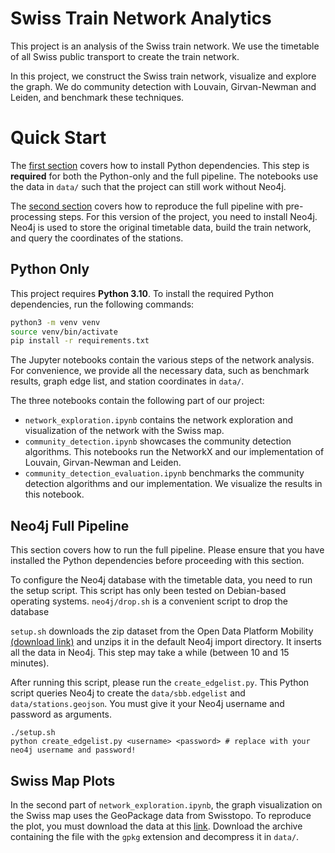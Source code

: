 # Swiss Train Network Analytics

This project is an analysis of the Swiss train network.
We use the timetable of all Swiss public transport to create the train network.

In this project, we construct the Swiss train network, visualize and explore the graph.
We do community detection with Louvain, Girvan-Newman and Leiden, and benchmark these techniques.

# Quick Start

The [first section](#python) covers how to install Python dependencies.
This step is **required** for both the Python-only and the full pipeline.
The notebooks use the data in `data/` such that the project can still work without Neo4j.

The [second section](#neo4j-full-pipeline) covers how to reproduce the full pipeline with pre-processing steps.
For this version of the project, you need to install Neo4j.
Neo4j is used to store the original timetable data, build the train network, and query the coordinates of the stations.

## Python Only

This project requires **Python 3.10**.
To install the required Python dependencies, run the following commands:
```sh
python3 -m venv venv
source venv/bin/activate
pip install -r requirements.txt
```
The Jupyter notebooks contain the various steps of the network analysis.
For convenience, we provide all the necessary data, such as benchmark results, graph edge list, and station coordinates in `data/`.

The three notebooks contain the following part of our project:
- `network_exploration.ipynb` contains the network exploration and visualization of the network with the Swiss map.
- `community_detection.ipynb` showcases the community detection algorithms. This notebooks run the NetworkX and our implementation of Louvain, Girvan-Newman and Leiden.
- `community_detection_evaluation.ipynb` benchmarks the community detection algorithms and our implementation. We visualize the results in this notebook.

## Neo4j Full Pipeline

This section covers how to run the full pipeline.
Please ensure that you have installed the Python dependencies before proceeding with this section.

To configure the Neo4j database with the timetable data, you need to run the setup script.
This script has only been tested on Debian-based operating systems.
`neo4j/drop.sh` is a convenient script to drop the database

`setup.sh` downloads the zip dataset from the Open Data Platform Mobility [(download link)](https://opentransportdata.swiss/en/dataset/timetable-2024-gtfs2020/resource/1cb3b923-6f2b-40ee-9a9a-900417e9fda3) and unzips it in the default Neo4j import directory.
It inserts all the data in Neo4j.
This step may take a while (between 10 and 15 minutes).

After running this script, please run the `create_edgelist.py`.
This Python script queries Neo4j to create the `data/sbb.edgelist` and `data/stations.geojson`.
You must give it your Neo4j username and password as arguments.

```
./setup.sh
python create_edgelist.py <username> <password> # replace with your neo4j username and password!
```

## Swiss Map Plots

In the second part of `network_exploration.ipynb`, the graph visualization on the Swiss map uses the GeoPackage data from Swisstopo.
To reproduce the plot, you must download the data at this [link](https://www.swisstopo.admin.ch/de/landschaftsmodell-swissboundaries3d#swissBOUNDARIES3D---Download).
Download the archive containing the file with the `gpkg` extension and decompress it in `data/`.
